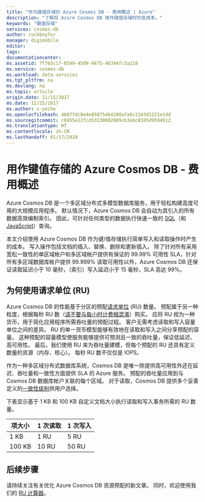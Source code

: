 ```yaml
---
title: "作为键值存储的 Azure Cosmos DB - 费用概述 | Azure"
description: "了解将 Azure Cosmos DB 用作键值存储时的低成本。"
keywords: "键值存储"
services: cosmos-db
author: rockboyfor
manager: digimobile
editor: 
tags: 
documentationcenter: 
ms.assetid: 7f765c17-8549-4509-9475-46394fc3a218
ms.service: cosmos-db
ms.workload: data-services
ms.tgt_pltfrm: na
ms.devlang: na
ms.topic: article
origin.date: 11/15/2017
ms.date: 12/25/2017
ms.author: v-yeche
ms.openlocfilehash: 4607fdc8e4e858754b4200a7a6c2343d1221e1dd
ms.sourcegitcommit: c6955e12fcd53130082089cb3ebc8345d9594012
ms.translationtype: HT
ms.contentlocale: zh-CN
ms.lasthandoff: 01/17/2018
---
```

# <a name="azure-cosmos-db-as-a-key-value-store---cost-overview"></a>用作键值存储的 Azure Cosmos DB - 费用概述

Azure Cosmos DB 是一个多区域分布式多模型数据库服务，用于轻松构建高度可用的大规模应用程序。 默认情况下，Azure Cosmos DB 会自动为其引入的所有数据高效编制索引。 因此，可针对任何类型的数据执行快速一致的 [SQL](sql-api-sql-query.md)（和 [JavaScript](programming.md)）查询。 
<!-- Notice: 全球 to 多个区域 -->

本文介绍使用 Azure Cosmos DB 作为键/值存储执行简单写入和读取操作时产生的成本。 写入操作包括文档的插入、替换、删除和更新插入。 除了针对所有采用宽松一致性的单区域帐户和多区域帐户提供有保证的 99.99% 可用性 SLA，针对所有多区域数据库帐户提供 99.999% 读取可用性以外，Azure Cosmos DB 还保证读取延迟小于 10 毫秒，（索引）写入延迟小于 15 毫秒，SLA 高达 99%。 

## <a name="why-we-use-request-units-rus"></a>为何使用请求单位 (RU)

Azure Cosmos DB 的性能基于分区的预配[请求单位](request-units.md) (RU) 数量。 预配属于另一种粒度，根据每秒 RU 数（[请不要与每小时计费相混淆](https://www.azure.cn/pricing/details/cosmos-db/)）购买。 应将 RU 视为一种货币，用于简化应用程序所需吞吐量的预配过程。 客户无需考虑读取和写入容量单位之间的差异。 RU 的单一货币模型能够有效地在读取和写入之间分享预配的容量。 这种预配的容量模型使服务能够提供可预测且一致的吞吐量，保证低延迟、高可用性。 最后，我们使用 RU 来为吞吐量建模，但每个预配的 RU 还具有定义数量的资源（内存、核心）。 每秒 RU 数不仅仅是 IOPS。

作为一种多区域分布式数据库系统，Cosmos DB 是唯一除提供高可用性外还在延迟、吞吐量和一致性方面提供 SLA 的 Azure 服务。 预配的吞吐量应用到与 Cosmos DB 数据库帐户关联的每个区域。 对于读取，Cosmos DB 提供多个妥善定义的[一致性级别](consistency-levels.md)供用户选择。 
<!-- Notice: 全球 to 多个区域 -->

下表显示基于 1 KB 和 100 KB 自定义文档大小执行读取和写入事务所需的 RU 数量。

|项大小|1 次读取|1 次写入|
|-------------|------|-------|
|1 KB|1 RU|5 RU|
|100 KB|10 RU|50 RU|

<!-- Not Available ## Cost of reads and writes

If you provision 1,000 RU/sec, this amounts to 3.6 m RU/hour and will cost $0.08 for the hour (in the US and Europe). For a 1-KB size document, this means that you can consume 3.6-m reads or 0.72-m writes (3.6 m RU / 5) using your provisioned throughput. Normalized to million reads and writes, the cost would be $0.022 /m reads ($0.08 / 3.6) and $0.111/m writes ($0.08 / 0.72). The cost per million becomes minimal as shown in the table below.

|Item Size|1-m Read|1-m Write|
|-------------|-------|--------|
|1 KB|$0.022|$0.111|
|100 KB|$0.222|$1.111|

Most of the basic blob or object stores services charge $0.40 per million read transaction and $5 per million write transaction. If used optimally, Cosmos DB can be up to 98% cheaper than these other solutions (for 1KB transactions).
-->

## <a name="next-steps"></a>后续步骤

请持续关注有关优化 Azure Cosmos DB 资源预配的新文章。 同时，欢迎使用我们的 [RU 计算器](https://www.documentdb.com/capacityplanner)。

<!--Update_Description: update meta properties, wording update-->